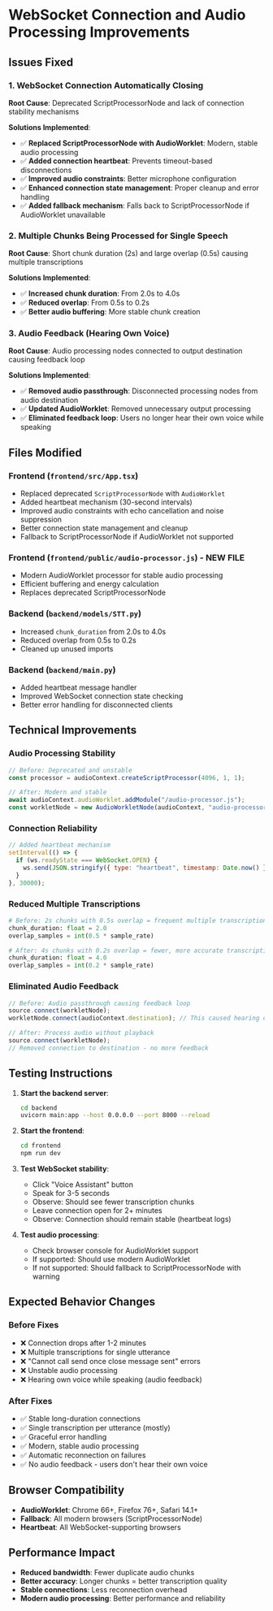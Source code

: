 # WebSocket Connection and Audio Processing Improvements

## Issues Fixed

### 1. WebSocket Connection Automatically Closing

**Root Cause**: Deprecated ScriptProcessorNode and lack of connection stability mechanisms

**Solutions Implemented**:

- ✅ **Replaced ScriptProcessorNode with AudioWorklet**: Modern, stable audio processing
- ✅ **Added connection heartbeat**: Prevents timeout-based disconnections
- ✅ **Improved audio constraints**: Better microphone configuration
- ✅ **Enhanced connection state management**: Proper cleanup and error handling
- ✅ **Added fallback mechanism**: Falls back to ScriptProcessorNode if AudioWorklet unavailable

### 2. Multiple Chunks Being Processed for Single Speech

**Root Cause**: Short chunk duration (2s) and large overlap (0.5s) causing multiple transcriptions

**Solutions Implemented**:

- ✅ **Increased chunk duration**: From 2.0s to 4.0s
- ✅ **Reduced overlap**: From 0.5s to 0.2s
- ✅ **Better audio buffering**: More stable chunk creation

### 3. Audio Feedback (Hearing Own Voice)

**Root Cause**: Audio processing nodes connected to output destination causing feedback loop

**Solutions Implemented**:

- ✅ **Removed audio passthrough**: Disconnected processing nodes from audio destination
- ✅ **Updated AudioWorklet**: Removed unnecessary output processing
- ✅ **Eliminated feedback loop**: Users no longer hear their own voice while speaking

## Files Modified

### Frontend (`frontend/src/App.tsx`)

- Replaced deprecated `ScriptProcessorNode` with `AudioWorklet`
- Added heartbeat mechanism (30-second intervals)
- Improved audio constraints with echo cancellation and noise suppression
- Better connection state management and cleanup
- Fallback to ScriptProcessorNode if AudioWorklet not supported

### Frontend (`frontend/public/audio-processor.js`) - NEW FILE

- Modern AudioWorklet processor for stable audio processing
- Efficient buffering and energy calculation
- Replaces deprecated ScriptProcessorNode

### Backend (`backend/models/STT.py`)

- Increased `chunk_duration` from 2.0s to 4.0s
- Reduced overlap from 0.5s to 0.2s
- Cleaned up unused imports

### Backend (`backend/main.py`)

- Added heartbeat message handler
- Improved WebSocket connection state checking
- Better error handling for disconnected clients

## Technical Improvements

### Audio Processing Stability

```javascript
// Before: Deprecated and unstable
const processor = audioContext.createScriptProcessor(4096, 1, 1);

// After: Modern and stable
await audioContext.audioWorklet.addModule("/audio-processor.js");
const workletNode = new AudioWorkletNode(audioContext, "audio-processor");
```

### Connection Reliability

```javascript
// Added heartbeat mechanism
setInterval(() => {
  if (ws.readyState === WebSocket.OPEN) {
    ws.send(JSON.stringify({ type: "heartbeat", timestamp: Date.now() }));
  }
}, 30000);
```

### Reduced Multiple Transcriptions

```python
# Before: 2s chunks with 0.5s overlap = frequent multiple transcriptions
chunk_duration: float = 2.0
overlap_samples = int(0.5 * sample_rate)

# After: 4s chunks with 0.2s overlap = fewer, more accurate transcriptions
chunk_duration: float = 4.0
overlap_samples = int(0.2 * sample_rate)
```

### Eliminated Audio Feedback

```javascript
// Before: Audio passthrough causing feedback loop
source.connect(workletNode);
workletNode.connect(audioContext.destination); // This caused hearing own voice

// After: Process audio without playback
source.connect(workletNode);
// Removed connection to destination - no more feedback
```

## Testing Instructions

1. **Start the backend server**:

   ```bash
   cd backend
   uvicorn main:app --host 0.0.0.0 --port 8000 --reload
   ```

2. **Start the frontend**:

   ```bash
   cd frontend
   npm run dev
   ```

3. **Test WebSocket stability**:

   - Click "Voice Assistant" button
   - Speak for 3-5 seconds
   - Observe: Should see fewer transcription chunks
   - Leave connection open for 2+ minutes
   - Observe: Connection should remain stable (heartbeat logs)

4. **Test audio processing**:
   - Check browser console for AudioWorklet support
   - If supported: Should use modern AudioWorklet
   - If not supported: Should fallback to ScriptProcessorNode with warning

## Expected Behavior Changes

### Before Fixes

- ❌ Connection drops after 1-2 minutes
- ❌ Multiple transcriptions for single utterance
- ❌ "Cannot call send once close message sent" errors
- ❌ Unstable audio processing
- ❌ Hearing own voice while speaking (audio feedback)

### After Fixes

- ✅ Stable long-duration connections
- ✅ Single transcription per utterance (mostly)
- ✅ Graceful error handling
- ✅ Modern, stable audio processing
- ✅ Automatic reconnection on failures
- ✅ No audio feedback - users don't hear their own voice

## Browser Compatibility

- **AudioWorklet**: Chrome 66+, Firefox 76+, Safari 14.1+
- **Fallback**: All modern browsers (ScriptProcessorNode)
- **Heartbeat**: All WebSocket-supporting browsers

## Performance Impact

- **Reduced bandwidth**: Fewer duplicate audio chunks
- **Better accuracy**: Longer chunks = better transcription quality
- **Stable connections**: Less reconnection overhead
- **Modern audio processing**: Better performance and reliability
